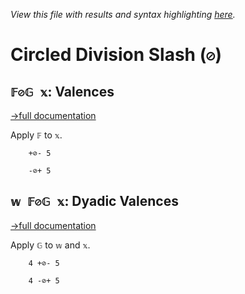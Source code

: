 *View this file with results and syntax highlighting [here](https://mlochbaum.github.io/BQN/help/valences.html).*

# Circled Division Slash (`⊘`)

## `𝔽⊘𝔾 𝕩`: Valences
[→full documentation](../doc/valences.md)

Apply `𝔽` to `𝕩`.

        +⊘- 5

        -⊘+ 5



## `𝕨 𝔽⊘𝔾 𝕩`: Dyadic Valences
[→full documentation](../doc/valences.md)

Apply `𝔾` to `𝕨` and `𝕩`.

        4 +⊘- 5

        4 -⊘+ 5
